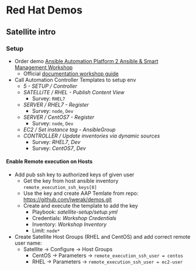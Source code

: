 # Red Hat Demos

## Satellite intro

### Setup

- Order demo [Ansible Automation Platform 2 Ansible & Smart Management Workshop](https://demo.redhat.com/catalog?item=babylon-catalog-prod/ansiblebu.aap2-workshop-smart-mgmt.prod&utm_source=webapp&utm_medium=share-link)
  - Official [documentation workshop guide](https://aap2.demoredhat.com/exercises/ansible_smart_mgmt/0-setup/)
- Call Automation Controller Templates to setup env
  - *5 - SETUP / Controller*
  - *SATELLITE / RHEL - Publish Content View*
    - Survey: `RHEL7`
  - *SERVER / RHEL7 - Register*
    - Survey: `node`, `Dev`
  - *SERVER / CentOS7 - Register*
    - Survey: `node`, `Dev`
  - *EC2 / Set instance tag - AnsibleGroup*
  - *CONTROLLER / Update inventories via dynamic sources*
    - Survey: *RHEL7*, *Dev*
    - Survey: *CentOS7*, *Dev*

#### Enable Remote execution on Hosts

- Add pub ssh key to authorized keys of given user
  - Get the key from host ansible inventory `remote_execution_ssh_keys[0]`
  - Use the key and create AAP Temlate from repo: https://github.com/jwerak/demos.git
  - Create and execute the template to add the key
    - Playbook: *satellite-setup/setup.yml*
    - Credentials: *Workshop Credentials*
    - Inventory: *Workshop Inventory*
    - Limit: `node*`
- Create Satellite Host Groups (RHEL and CentOS) and add correct remote user name:
  -  Satellite -> Configure -> Host Groups
     -  CentOS  -> Parameters -> `remote_execution_ssh_user = centos`
     -  RHEL    -> Parameters -> `remote_execution_ssh_user = ec2-user`
